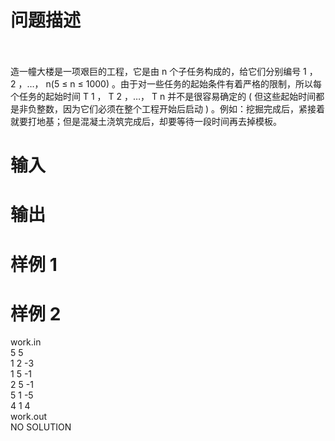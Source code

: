 

# 问题描述

<br/>
<br/>
造一幢大楼是一项艰巨的工程，它是由 n 个子任务构成的，给它们分别编号 1 ， 2 ，…， n(5 ≤ n ≤ 1000) 。由于对一些任务的起始条件有着严格的限制，所以每个任务的起始时间 T 1 ， T 2 ，…， T n 并不是很容易确定的 ( 但这些起始时间都是非负整数，因为它们必须在整个工程开始后启动 ) 。例如：挖掘完成后，紧接着就要打地基；但是混凝土浇筑完成后，却要等待一段时间再去掉模板。
</div>

# 输入



# 输出



# 样例 1 



# 样例 2 


<div>
work.in
</div>
<div>
5 5 <br/>
1 2 -3 <br/>
1 5 -1 <br/>
2 5 -1 <br/>
5 1 -5 <br/>
4 1 4
</div>
<div>
work.out
</div>
<div>
NO SOLUTION
</div>
